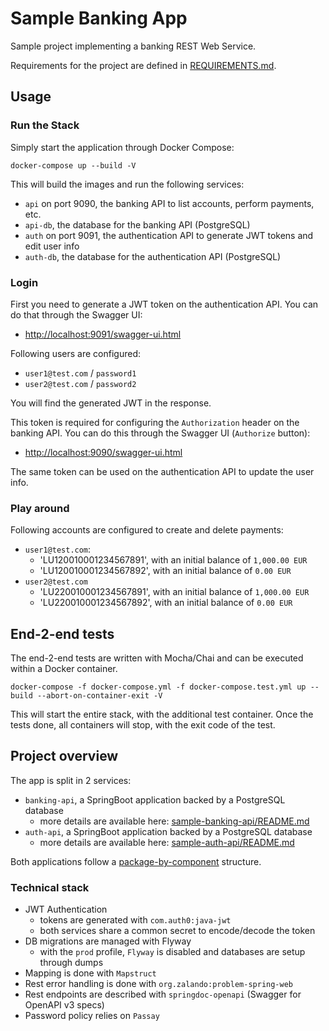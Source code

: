 # Sample Banking App

Sample project implementing a banking REST Web Service.

Requirements for the project are defined in [REQUIREMENTS.md](REQUIREMENTS.md).

## Usage

### Run the Stack

Simply start the application through Docker Compose:
```shell script
docker-compose up --build -V
```

This will build the images and run the following services:
 - `api` on port 9090, the banking API to list accounts, perform payments, etc.
 - `api-db`, the database for the banking API (PostgreSQL)
 - `auth` on port 9091, the authentication API to generate JWT tokens and edit user info
 - `auth-db`, the database for the authentication API (PostgreSQL)

### Login

First you need to generate a JWT token on the authentication API.
You can do that through the Swagger UI:
 - [http://localhost:9091/swagger-ui.html](http://localhost:9091/swagger-ui/index.html?configUrl=/v3/api-docs/swagger-config#/authentication-controller/login)

Following users are configured:
 - `user1@test.com` / `password1`
 - `user2@test.com` / `password2`

You will find the generated JWT in the response.

This token is required for configuring the `Authorization` header on the banking API.
You can do this through the Swagger UI (`Authorize` button):
 - <http://localhost:9090/swagger-ui.html>

The same token can be used on the authentication API to update the user info.

### Play around

Following accounts are configured to create and delete payments:
 - `user1@test.com`:
   - 'LU120010001234567891', with an initial balance of `1,000.00 EUR`
   - 'LU120010001234567892', with an initial balance of `0.00 EUR`
 - `user2@test.com`
   - 'LU220010001234567891', with an initial balance of `1,000.00 EUR`
   - 'LU220010001234567892', with an initial balance of `0.00 EUR`

## End-2-end tests

The end-2-end tests are written with Mocha/Chai and can be executed within a Docker container.

```shell script
docker-compose -f docker-compose.yml -f docker-compose.test.yml up --build --abort-on-container-exit -V
```

This will start the entire stack, with the additional test container.
Once the tests done, all containers will stop, with the exit code of the test.

## Project overview

The app is split in 2 services:
 - `banking-api`, a SpringBoot application backed by a PostgreSQL database
   - more details are available here: [sample-banking-api/README.md](./sample-banking-api/README.md)
 - `auth-api`, a SpringBoot application backed by a PostgreSQL database
   - more details are available here: [sample-auth-api/README.md](./sample-auth-api/README.md)

Both applications follow a [package-by-component](http://www.codingthearchitecture.com/2015/03/08/package_by_component_and_architecturally_aligned_testing.html) structure.

### Technical stack

 - JWT Authentication 
   - tokens are generated with `com.auth0:java-jwt`
   - both services share a common secret to encode/decode the token
 - DB migrations are managed with Flyway
   - with the `prod` profile, `Flyway` is disabled and databases are setup through dumps
 - Mapping is done with `Mapstruct`
 - Rest error handling is done with `org.zalando:problem-spring-web`
 - Rest endpoints are described with `springdoc-openapi` (Swagger for OpenAPI v3 specs)
 - Password policy relies on `Passay` 

